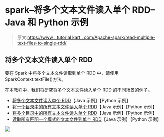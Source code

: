 # spark–将多个文本文件读入单个 RDD–Java 和 Python 示例

> 原文:[https://www . tutorial kart . com/Apache-spark/read-multiple-text-files-to-single-rdd/](https://www.tutorialkart.com/apache-spark/read-multiple-text-files-to-single-rdd/)

## 将多个文本文件读入单个 RDD

要在 Spark 中将多个文本文件读取到单个 RDD 中，请使用 SparkContext.textFile()方法。

在本教程中，我们将研究将多个文本文件读入单个 RDD 的不同场景的例子。

*   [将多个文本文件读入单个 RDD](#multiple-files)【Java 示例】【Python 示例】
*   [将一个目录中的所有文本文件读入单个 RDD](#directory)【Java 示例】【Python 示例】
*   [将多个目录中的所有文本文件读入单个 RDD](#multiple-directory)【Java 示例】【Python 示例】
*   [读取所有匹配一个模式的文本文件到单个 RDD](#matching-pattern)【Java 示例】【Python 示例】

[![](../Images/925da31b32d6bc3827932f6c8afb11bb.png)](https://www.tutorialkart.com/)